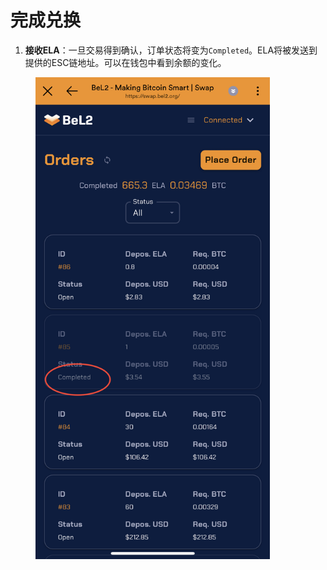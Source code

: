 # 完成兑换

1. **接收ELA**：一旦交易得到确认，订单状态将变为`Completed`。ELA将被发送到提供的ESC链地址。可以在钱包中看到余额的变化。

<figure><img src="../../../../.gitbook/assets/IMG_147129626433-1.jpeg" alt="" width="375"><figcaption></figcaption></figure>
